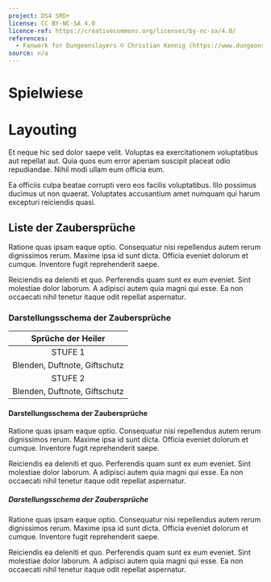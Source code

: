 ```yaml
---
project: DS4 SRD+
license: CC BY-NC-SA 4.0
licence-ref: https://creativecommons.org/licenses/by-nc-sa/4.0/
references: 
  - Fanwerk for Dungeonslayers © Christian Kennig (https://www.dungeonslayers.net/)
source: n/a
---
```


# Spielwiese

# Layouting

Et neque hic sed dolor saepe velit. Voluptas ea exercitationem voluptatibus aut repellat aut. Quia quos eum error aperiam suscipit placeat odio repudiandae. Nihil modi ullam eum officia eum.

Ea officiis culpa beatae corrupti vero eos facilis voluptatibus. Illo possimus ducimus ut non quaerat. Voluptates accusantium amet numquam qui harum excepturi reiciendis quasi.

## Liste der Zaubersprüche

Ratione quas ipsam eaque optio. Consequatur nisi repellendus autem rerum dignissimos rerum. Maxime ipsa id sunt dicta. Officia eveniet dolorum et cumque. Inventore fugit reprehenderit saepe.

Reiciendis ea deleniti et quo. Perferendis quam sunt ex eum eveniet. Sint molestiae dolor laborum. A adipisci autem quia magni qui esse. Ea non occaecati nihil tenetur itaque odit repellat aspernatur.

### Darstellungsschema der Zaubersprüche

| Sprüche der Heiler |
| :-: |
| STUFE 1 |
| Blenden, Duftnote, Giftschutz |
| STUFE 2 |
| Blenden, Duftnote, Giftschutz |

#### Darstellungsschema der Zaubersprüche

Ratione quas ipsam eaque optio. Consequatur nisi repellendus autem rerum dignissimos rerum. Maxime ipsa id sunt dicta. Officia eveniet dolorum et cumque. Inventore fugit reprehenderit saepe.

Reiciendis ea deleniti et quo. Perferendis quam sunt ex eum eveniet. Sint molestiae dolor laborum. A adipisci autem quia magni qui esse. Ea non occaecati nihil tenetur itaque odit repellat aspernatur.

##### Darstellungsschema der Zaubersprüche

Ratione quas ipsam eaque optio. Consequatur nisi repellendus autem rerum dignissimos rerum. Maxime ipsa id sunt dicta. Officia eveniet dolorum et cumque. Inventore fugit reprehenderit saepe.

Reiciendis ea deleniti et quo. Perferendis quam sunt ex eum eveniet. Sint molestiae dolor laborum. A adipisci autem quia magni qui esse. Ea non occaecati nihil tenetur itaque odit repellat aspernatur.
